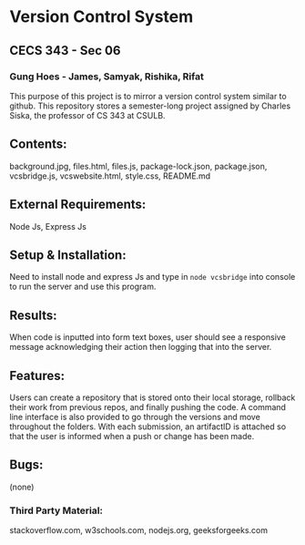 # Version Control System
## CECS 343 - Sec 06 
### Gung Hoes - James, Samyak, Rishika, Rifat

This purpose of this project is to mirror a version control system similar to github. This repository stores a semester-long project assigned by Charles Siska, the professor of CS 343 at CSULB.

## Contents: 
background.jpg, files.html, files.js, package-lock.json, package.json, vcsbridge.js, vcswebsite.html, style.css, README.md   

## External Requirements: 
Node Js, Express Js

## Setup & Installation: 
Need to install node and express Js and type in `node vcsbridge` into console to run the server and use this program. 

## Results: 
When code is inputted into form text boxes, user should see a responsive message acknowledging their action then logging that into the server.

## Features: 
Users can create a repository that is stored onto their local storage, rollback their work from previous repos, and finally pushing the code. A command line interface is also provided to go through the versions and move throughout the folders. With each submission, an artifactID is attached so that the user is informed when a push or change has been made.

## Bugs: 
(none)

### Third Party Material:
stackoverflow.com, w3schools.com, nodejs.org, geeksforgeeks.com